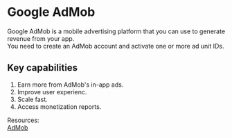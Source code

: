 # Google AdMob
Google AdMob is a mobile advertising platform that you can use to generate revenue from your app.  
You need to create an AdMob account and activate one or more ad unit IDs.  

## Key capabilities
1. Earn more from AdMob's in-app ads.    
2. Improve user experienc.  
3. Scale fast.  
4. Access monetization reports.  
  
Resources:  
[AdMob](https://developers.google.com/admob)  